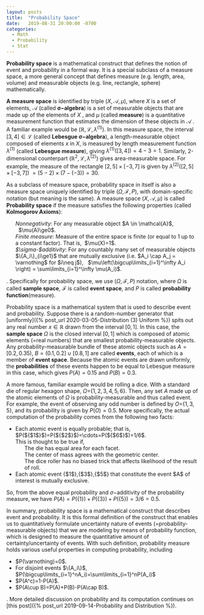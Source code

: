 ```yaml
---
layout: posts
title:  "Probability Space"
date:   2019-08-31 20:00:00 -0700
categories:
  - Math
  - Probability
  - Stat
---
```

<b>Probability space</b> is a mathematical construct that defines the notion of event and probability in a formal way. It is a special subclass of a measure space, a more general concept that defines measure (e.g. length, area, volume) and measurable objects (e.g. line, rectangle, sphere) mathematically.

<b>A measure space</b> is identified by triple
$(X, \mathcal{A}, \mu)$, where $X$ is a set of elements, $\mathcal{A}$ (called <b>$\boldsymbol{\sigma}-$algebra</b>) is a set of measurable objects that are made up of the elements of $X$ , and $\mu$ (called <b>measure</b>) is a quantitative measurement function that estimates the dimension of these objects in $\mathcal{A}$ . A familiar example would be $(\mathbb{R}, \mathcal{L}, \lambda^{(1)})$. In this measure space, the interval $[3,4] \in \mathcal{L}$ (called <b>Lebesgue $\boldsymbol{\sigma}-$algebra</b>), a length-measurable object composed of elements $x$ in $X$, is measured by length measurement function $\lambda^{(1)}$ (called <b>Lebesgue measure</b>), giving $\lambda^{(1)}([3,4])=4-3=1$. Similarly, 2-dimensional counterpart $(\mathbb{R}^2, \mathcal{L}, \lambda^{(2)})$ gives area-measurable space. For example, the measure of the rectangle $[2,5]\times[-3,7]$ is given by $\lambda^{(2)}([2,5]\times[-3,7])$ $= (5-2)\times(7-(-3))=30$.

As a subclass of measure space, probability space in itself is also a measure space uniquely identified by triple $(\Omega, \mathcal{F}, P)$, with domain-specific notation (but meaning is the same). A measure space $(X, \mathcal{A}, \mu)$ is called <b>Probability space</b> if the measure satisfies the following properties (called <b>Kolmogorov Axioms</b>):
<ol style="list-style-type:none">
  <li> <i>Nonnegativity</i>: For any measurable object $A \in \mathcal{A}$, &nbsp;&nbsp;$\mu(A)\ge0$. </li>
  <li> <i>Finite measure</i>: Measure of the entire space is finite (or equal to 1 up to a constant factor). That is,&nbsp;&nbsp;$\mu(X)=1$.</li>
  <li> <i>$\sigma-$additivity</i>: For any countably many set of measurable objects $\{A_i\}_{i\ge1}$ that are mutually exclusive (i.e. $A_i \cap A_j = \varnothing$ for $i\neq j$),
&nbsp;&nbsp;$\mu\left(\bigcup\limits_{i=1}^\infty A_i \right) = \sum\limits_{i=1}^\infty \mu(A_i)$.
</li>
</ol>

. Specifically for probability space, we use $(\Omega, \mathcal{F}, P)$ notation, where
$\Omega$ is called <b>sample space</b>, $\mathcal{F}$ is called <b>event space</b>,
and $P$ is called <b>probability function</b>(measure). 

Probability space is a mathematical system that is used to describe event and probability. Suppose there is a random-number generator that [uniformly]({% post_url 2020-03-05-Distribution (3) Uniform %}) spits out any real number $x\in\mathbb{R}$ drawn from the interval $[0,1]$. In this case, the <b>sample space</b> $\Omega$ is the closed interval $[0,1]$ which is composed of atomic elements (=real numbers) that are smallest probability-measurable objects.
Any probability-measurable bundle of these atomic objects such as $A=[0.2,0.35)$,
$B=(0.1,0.2]\cup[0.8,1]$ are called <b>events</b>, each of which is a member of <b>event space</b>. Because the atomic events are drawn uniformly, the <b>probabilities</b> of these events happen to be equal to Lebesgue measure in this case, which gives $P(A) = 0.15$ and $P(B)=0.3$.

A more famous, familiar example would be rolling a dice. With a standard die of regular hexagon shape, $\Omega =${$1,2,3,4,5,6$}. Then, any set $A$ made up of the atomic elements of $\Omega$ is probability-measurable and thus called event. For example, the event of observing any odd number is defined by $O=${$1,3,5$}, and its probability is given by $P(O)=0.5$. More specifically, the actual computation of the probability comes from the following two facts:

<ul>
  <li> Each atomic event is equally probable; that is, <br> $P(${$1$}$)=P(${$2$}$)=\cdots=P(${$6$}$)=1/6$. <br>This is thought to be true if,
    <ol style="list-style-type:none">
      <li> The die has equal area for each facet.</li>
      <li>The center of mass agrees with the geometric center.</li>
      <li>The dice roller has no biased trick that affects likelihood of the result of roll.</li>
    </ol>
  </li>
  <li> Each atomic event {$1$},{$3$},{$5$} that constitute the event $A$ of interest is mutually exclusive.
  </li>
</ul>

So, from the above equal probability and $\sigma-$additivity of the probability measure, we have
$P(A)=P(${$1$}$)+P(${$3$}$)+P(${$5$}$)=3/6=0.5$.

In summary, probability space is a mathematical construct that describes event and probability. It is this formal definition of the construct that enables us to quantitatively formulate uncertainty nature of events (=probability-measurable objects) that we are modeling by means of probability function, which is designed to measure the quantitative amount of certainty/uncertainty of events. With such definition, probability measure holds various useful properties in computing probability, including

<ul>
  <li>$P(\varnothing)=0$.</li>
  <li>For disjoint events $\{A_i\}$, $P(\bigcup\limits_{i=1}^nA_i)=\sum\limits_{i=1}^nP(A_i)$</li>
  <li>$P(A^c)=1-P(A)$.</li>
  <li>$P(A\cup B)=P(A)+P(B)-P(A\cap B)$.</li>  
</ul>

. More detailed discussion on probability and its computation continues on [this post]({% post_url 2019-09-14-Probability and Distribution %}).